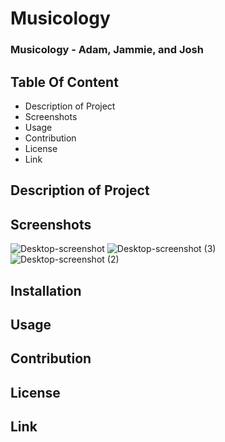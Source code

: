 # Musicology
### Musicology - Adam, Jammie, and Josh
## Table Of Content
* Description of Project
* Screenshots
* Usage
* Contribution
* License
* Link
## Description of Project
## Screenshots
![Desktop-screenshot](https://user-images.githubusercontent.com/71943779/110218842-ba2ed380-7e70-11eb-92b9-381a22fe0d29.png)
![Desktop-screenshot (3)](https://user-images.githubusercontent.com/71943779/110218861-d894cf00-7e70-11eb-8fab-630381e6a2d9.png)
![Desktop-screenshot (2)](https://user-images.githubusercontent.com/71943779/110218883-feba6f00-7e70-11eb-9cf8-b7fe61575bd4.png)
## Installation
## Usage
## Contribution
## License
## Link
